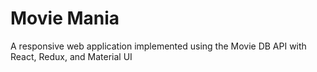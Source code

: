 # Movie Mania

A responsive web application implemented using the Movie DB API with React, Redux, and Material UI
